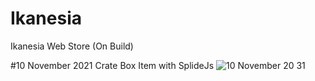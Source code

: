 # Ikanesia
Ikanesia Web Store (On Build)

#10 November 2021
Crate Box Item with SplideJs
![10 November 20 31](https://user-images.githubusercontent.com/30789940/141122301-2f25248f-03ea-40e2-812e-734219fd4d87.jpg)
